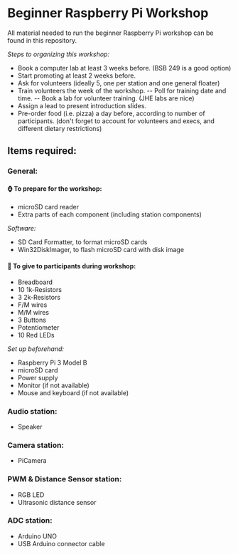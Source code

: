# Beginner Raspberry Pi Workshop
All material needed to run the beginner Raspberry Pi workshop can be found in this repository.

*Steps to organizing this workshop:*
- Book a computer lab at least 3 weeks before. (BSB 249 is a good option)
- Start promoting at least 2 weeks before. 
- Ask for volunteers (ideally 5, one per station and one general floater)
- Train volunteers the week of the workshop. 
-- Poll for training date and time.
-- Book a lab for volunteer training. (JHE labs are nice)
- Assign a lead to present introduction slides.
- Pre-order food (i.e. pizza) a day before, according to number of participants. (don't forget to account for volunteers and execs, and different dietary restrictions)


## Items required:

### General:

#### ⌚️ To prepare for the workshop:
- microSD card reader
- Extra parts of each component (including station components)

*Software:*
- SD Card Formatter, to format microSD cards
- Win32DiskImager, to flash microSD card with disk image 

#### 🧰 To give to participants during workshop:
- Breadboard
- 10 1k-Resistors
- 3 2k-Resistors
- F/M wires
- M/M wires
- 3 Buttons
- Potentiometer
- 10 Red LEDs

*Set up beforehand:*
- Raspberry Pi 3 Model B
- microSD card
- Power supply
- Monitor (if not available)
- Mouse and keyboard (if not available)

### Audio station:
- Speaker

### Camera station:
- PiCamera

### PWM & Distance Sensor station:
- RGB LED
- Ultrasonic distance sensor

### ADC station:
- Arduino UNO
- USB Arduino connector cable




